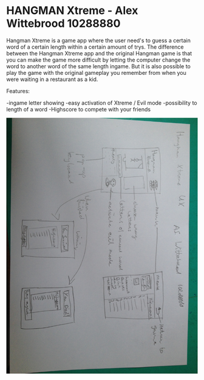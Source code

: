 # HANGMAN Xtreme - Alex Wittebrood 10288880

Hangman Xtreme is a game app where the user need's to guess a certain word of a certain length within a certain amount of trys.
The difference between the Hangman Xtreme app and the original Hangman game is that you can make the game more difficult by 
letting the computer change the word to another word of the same length ingame. But it is also possible to play the game
with the original gameplay you remember from when you were waiting in a restaurant as a kid. 

Features:

-ingame letter showing
-easy activation of Xtreme / Evil mode
-possibility to length of a word
-Highscore to compete with your friends

![alt tag](https://github.com/alexwit/HANGMAN/blob/master/Hangman%20proposal.JPG)
